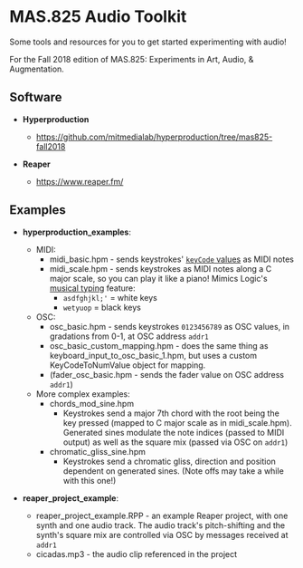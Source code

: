 MAS.825 Audio Toolkit
====

Some tools and resources for you to get started experimenting with audio!

For the Fall 2018 edition of MAS.825: Experiments in Art, Audio, & Augmentation.

## Software
- **Hyperproduction**
    - https://github.com/mitmedialab/hyperproduction/tree/mas825-fall2018

- **Reaper**
    - https://www.reaper.fm/

## Examples
- **hyperproduction_examples**:
    - MIDI:
        - midi_basic.hpm - sends keystrokes' [`keyCode` values](https://developer.mozilla.org/en-US/docs/Web/API/KeyboardEvent/keyCode) as MIDI notes
        - midi_scale.hpm - sends keystrokes as MIDI notes along a C major scale, so you can play it like a piano! Mimics Logic's [musical typing](https://www.dummies.com/software/logic-pro-x/how-to-record-midi-in-logic-pro-x-with-musical-typing/) feature:
            - `asdfghjkl;'` = white keys
            - `wetyuop` = black keys
    - OSC:
        - osc_basic.hpm - sends keystrokes `0123456789` as OSC values, in gradations from 0-1, at OSC address `addr1`
        - osc_basic_custom_mapping.hpm - does the same thing as keyboard_input_to_osc_basic_1.hpm, but uses a custom KeyCodeToNumValue object for mapping.
        - (fader_osc_basic.hpm - sends the fader value on OSC address `addr1`)
    - More complex examples:
        - chords_mod_sine.hpm
            - Keystrokes send a major 7th chord with the root being the key pressed (mapped to C major scale as in midi_scale.hpm). Generated sines modulate the note indices (passed to MIDI output) as well as the square mix (passed via OSC on `addr1`)
        - chromatic_gliss_sine.hpm
            - Keystrokes send a chromatic gliss, direction and position dependent on generated sines. (Note offs may take a while with this one!)

- **reaper_project_example**:
    - reaper_project_example.RPP - an example Reaper project, with one synth and one audio track. The audio track's pitch-shifting and the synth's square mix are controlled via OSC by messages received at `addr1`
    - cicadas.mp3 - the audio clip referenced in the project